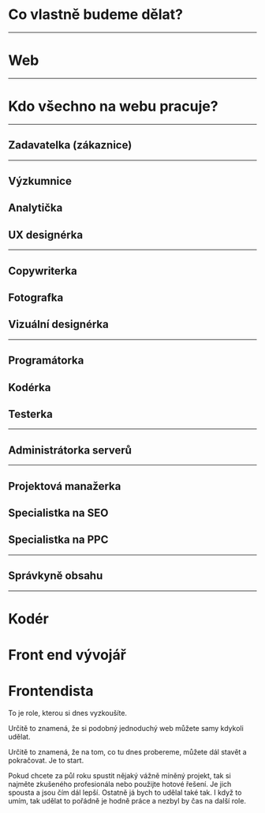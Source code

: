 <!-- .slide: data-state="c-slide-inter" -->
# Co vlastně budeme dělat?

---

# Web

---

# Kdo všechno na webu pracuje?

---

## Zadavatelka (zákaznice)

---

## Výzkumnice
## Analytička
## UX designérka

---

## Copywriterka
## Fotografka
## Vizuální designérka

---

## Programátorka
## Kodérka
## Testerka

---

## Administrátorka serverů

---

## Projektová manažerka
## Specialistka na SEO
## Specialistka na PPC

---

## Správkyně obsahu

---

# Kodér
# Front end vývojář
# Frontendista


>>>
To je role, kterou si dnes vyzkoušíte.

Určitě to znamená, že si podobný jednoduchý web můžete samy kdykoli udělat.

Určitě to znamená, že na tom, co tu dnes probereme, můžete dál stavět a pokračovat. Je to start.

Pokud chcete za půl roku spustit nějaký vážně míněný projekt, tak si najměte zkušeného profesionála nebo použijte hotové řešení. Je jich spousta a jsou čím dál lepší. Ostatně já bych to udělal také tak. I když to umím, tak udělat to pořádně je hodně práce a nezbyl by čas na další role.

